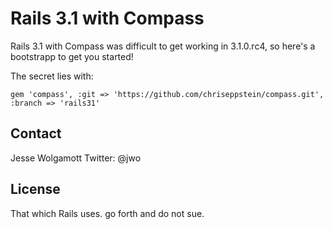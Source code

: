 Rails 3.1 with Compass
======================

Rails 3.1 with Compass was difficult to get working in 3.1.0.rc4, so here's a bootstrapp to get you started!

The secret lies with:

    gem 'compass', :git => 'https://github.com/chriseppstein/compass.git', :branch => 'rails31'

Contact
-------

Jesse Wolgamott
Twitter: @jwo


License
-------

That which Rails uses. go forth and do not sue.
